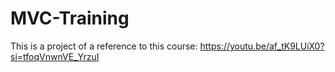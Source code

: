 # MVC-Training
This is a project of a reference to this course:  https://youtu.be/af_tK9LUiX0?si=tfoqVnwnVE_YrzuI 
